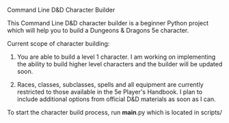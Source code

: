 Command Line D&D Character Builder

This Command Line D&D character builder is a beginner Python project
which will help you to build a Dungeons & Dragons 5e character.

Current scope of character building:

1) You are able to build a level 1 character. I am working on
implementing the ability to build higher level characters and
the builder will be updated soon.

2) Races, classes, subclasses, spells and all equipment are
currently restricted to those available in the 5e Player's Handbook.
I plan to include additional options from official
D&D materials as soon as I can.

To start the character build process, run __main__.py
which is located in scripts/

